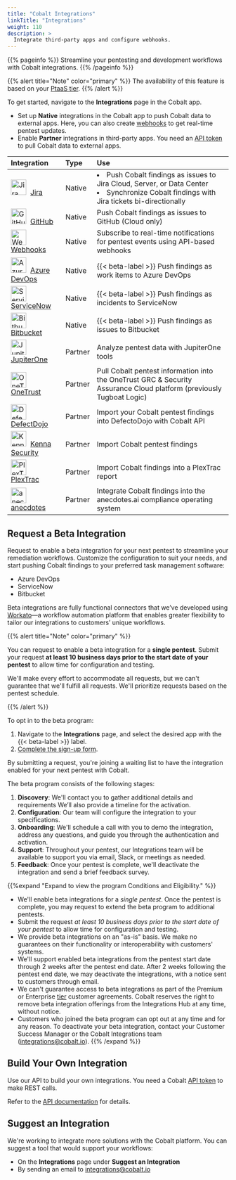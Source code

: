```yaml
---
title: "Cobalt Integrations"
linkTitle: "Integrations"
weight: 110
description: >
  Integrate third-party apps and configure webhooks.
---
```


{{% pageinfo %}}
Streamline your pentesting and development workflows with Cobalt integrations.
{{% /pageinfo %}}

{{% alert title="Note" color="primary" %}}
The availability of this feature is based on your <a href="https://www.cobalt.io/pentest-pricing" target="_blank">PtaaS tier</a>.
{{% /alert %}}
 
To get started, navigate to the **Integrations** page in the Cobalt app.

- Set up **Native** integrations in the Cobalt app to push Cobalt data to external apps. Here, you can also create [webhooks](/integrations/webhooks/) to get real-time pentest updates.
- Enable **Partner** integrations in third-party apps. You need an [API token](/apiusecases/create_asset/#create-an-api-token-in-the-cobalt-ui) to pull Cobalt data to external apps.

<!-- Links to Zendesk are temporary. We'll change them once the content is moved to Product Docs. -->
| Integration | Type | Use |
|:---|:---|:---|
| <img src="/integrations/Jira.png" alt="Jira icon" title="Jira icon" width="35" style="padding-right: 5px"> [Jira](https://cobaltio.zendesk.com/hc/en-us/sections/4407694113044-Integration-Guides) | Native | <li>Push Cobalt findings as issues to Jira Cloud, Server, or Data Center</li><li>Synchronize Cobalt findings with Jira tickets bi-directionally</li>
| <img src="/integrations/Github.png" alt="GitHub icon" title="GitHub icon" width="35" style="padding-right: 5px"> [GitHub](https://cobaltio.zendesk.com/hc/en-us/articles/360058712591-How-do-I-set-up-GitHub-Integration-) | Native | Push Cobalt findings as issues to GitHub (Cloud only)
| <img src="/integrations/Webhooks.png" alt="Webhooks icon" title="Webhooks icon" width="35" style="padding-right: 5px"> [Webhooks](/integrations/webhooks/) | Native | Subscribe to real-time notifications for pentest events using API-based webhooks
| <img src="/integrations/AzureDevOps.png" alt="Azure DevOps icon" title="Azure DevOps icon" width="35" style="padding-right: 5px"> [Azure DevOps](https://docs.google.com/forms/d/e/1FAIpQLScMNMnpIvJRNxEziIBCu246g_YqMuGU052XE-Q-gVh3mjy9XQ/viewform) | Native | {{< beta-label >}} Push findings as work items to Azure DevOps
| <img src="/integrations/ServiceNow.png" alt="ServiceNow icon" title="ServiceNow icon" width="35" style="padding-right: 5px"> [ServiceNow](https://docs.google.com/forms/d/e/1FAIpQLScMNMnpIvJRNxEziIBCu246g_YqMuGU052XE-Q-gVh3mjy9XQ/viewform) | Native | {{< beta-label >}} Push findings as incidents to ServiceNow
| <img src="/integrations/Bitbucket.png" alt="Bitbucket icon" title="Bitbucket icon" width="35" style="padding-right: 5px"> [Bitbucket](https://docs.google.com/forms/d/e/1FAIpQLScMNMnpIvJRNxEziIBCu246g_YqMuGU052XE-Q-gVh3mjy9XQ/viewform) | Native | {{< beta-label >}} Push findings as issues to Bitbucket
| <img src="/integrations/Jupiterone.png" alt="JupiterOne icon" title="JupiterOne icon" width="35" style="padding-right: 5px"> [JupiterOne](https://community.askj1.com/kb/articles/994-cobalt-integration-with-jupiterone) | Partner | Analyze pentest data with JupiterOne tools
| <img src="/integrations/OneTrust.png" alt="OneTrust icon" title="OneTrust icon" width="35" style="padding-right: 5px"> [OneTrust](https://www.onetrust.com/products/certification-automation/) | Partner | Pull Cobalt pentest information into the OneTrust GRC & Security Assurance Cloud platform (previously Tugboat Logic)
| <img src="/integrations/Defectdojo.png" alt="DefectDojo icon" title="DefectDojo icon" width="35" style="padding-right: 5px"> [DefectDojo](https://defectdojo.github.io/django-DefectDojo/integrations/parsers/#cobaltio-api-import) | Partner | Import your Cobalt pentest findings into DefectoDojo with Cobalt API
| <img src="/integrations/Kennasecurity.png" alt="Kenna Security icon" title="Kenna Security icon" width="35" style="padding-right: 5px"> [Kenna Security](https://github.com/KennaSecurity/toolkit/tree/main/tasks/connectors/cobaltio#readme) | Partner | Import Cobalt pentest findings
| <img src="/integrations/PlexTrac.png" alt="PlexTrac icon" title="PlexTrac icon" width="35" style="padding-right: 5px"> [PlexTrac](https://docs.plextrac.com/plextrac-documentation/product-documentation/account-management/account-admin/tools-and-integrations/integrations/cobalt) | Partner | Import Cobalt findings into a PlexTrac report
| <img src="/integrations/anecdotes.png" alt="anecdotes icon" title="anecdotes icon" width="35" style="padding-right: 5px"> [anecdotes](https://www.anecdotes.ai/plugins/security) | Partner | Integrate Cobalt findings into the anecdotes.ai compliance operating system

## Request a Beta Integration

Request to enable a beta integration for your next pentest to streamline your remediation workflows. Customize the configuration to suit your needs, and start pushing Cobalt findings to your preferred task management software:

- Azure DevOps
- ServiceNow
- Bitbucket

Beta integrations are fully functional connectors that we’ve developed using [Workato](https://www.workato.com/)—a workflow automation platform that enables greater flexibility to tailor our integrations to customers’ unique workflows.

{{% alert title="Note" color="primary" %}}
<p>You can request to enable a beta integration for a <b>single pentest</b>. Submit your request <b>at least 10 business days prior to the start date of your pentest</b> to allow time for configuration and testing.</p><p>We'll make every effort to accommodate all requests, but we can't guarantee that we'll fulfill all requests. We'll prioritize requests based on the pentest schedule.</p>
{{% /alert %}}

To opt in to the beta program:

1. Navigate to the **Integrations** page, and select the desired app with the {{< beta-label >}} label.
1. [Complete the sign-up form](https://docs.google.com/forms/d/e/1FAIpQLScMNMnpIvJRNxEziIBCu246g_YqMuGU052XE-Q-gVh3mjy9XQ/viewform).

By submitting a request, you're joining a waiting list to have the integration enabled for your next pentest with Cobalt.

The beta program consists of the following stages:

1. **Discovery**: We'll contact you to gather additional details and requirements We’ll also provide a timeline for the activation.
1. **Configuration**: Our team will configure the integration to your specifications.
1. **Onboarding**: We'll schedule a call with you to demo the integration, address any questions, and guide you through the authentication and activation.
1. **Support**: Throughout your pentest, our Integrations team will be available to support you via email, Slack, or meetings as needed.
1. **Feedback**: Once your pentest is complete, we'll deactivate the integration and send a brief feedback survey.

{{%expand "Expand to view the program Conditions and Eligibility." %}}
- We'll enable beta integrations for a *single pentest*. Once the pentest is complete, you may request to extend the beta program to additional pentests.
- Submit the request *at least 10 business days prior to the start date of your pentest* to allow time for configuration and testing.
- We provide beta integrations on an "as-is" basis. We make no guarantees on their functionality or interoperability with customers' systems.
- We'll support enabled beta integrations from the pentest start date through 2 weeks after the pentest end date. After 2 weeks following the pentest end date, we may deactivate the integrations, with a notice sent to customers through email.
- We can't guarantee access to beta integrations as part of the Premium or Enterprise [tier](https://www.cobalt.io/pentest-pricing) customer agreements. Cobalt reserves the right to remove beta integration offerings from the Integrations Hub at any time, without notice.
- Customers who joined the beta program can opt out at any time and for any reason. To deactivate your beta integration, contact your Customer Success Manager or the Cobalt Integrations team (integrations@cobalt.io).
{{% /expand %}}

## Build Your Own Integration

Use our API to build your own integrations. You need a Cobalt [API token](/apiusecases/create_asset/#create-an-api-token-in-the-cobalt-ui) to make REST calls.

Refer to the [API documentation](https://docs.cobalt.io/) for details.

## Suggest an Integration

We're working to integrate more solutions with the Cobalt platform. You can suggest a tool that would support your workflows:

- On the **Integrations** page under **Suggest an Integration**
- By sending an email to [integrations@cobalt.io](mailto:integrations@cobalt.io)
